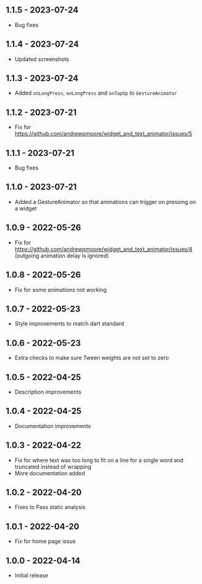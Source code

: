 ## 1.1.5 - 2023-07-24
 
* Bug fixes

## 1.1.4 - 2023-07-24

* Updated screenshots


## 1.1.3 - 2023-07-24

* Added `onLongPress`, `onLongPress` and `onTapUp` to `GestureAnimator`


## 1.1.2 - 2023-07-21

* Fix for https://github.com/andrewpmoore/widget_and_text_animator/issues/5

## 1.1.1 - 2023-07-21

* Bug fixes

## 1.1.0 - 2023-07-21

* Added a GestureAnimator so that animations can trigger on pressing on a widget

## 1.0.9 - 2022-05-26

* Fix for https://github.com/andrewpmoore/widget_and_text_animator/issues/4 (outgoing animation delay is ignored)

## 1.0.8 - 2022-05-26

* Fix for some animations not working

## 1.0.7 - 2022-05-23

* Style improvements to match dart standard

## 1.0.6 - 2022-05-23

* Extra checks to make sure Tween weights are not set to zero

## 1.0.5 - 2022-04-25

* Description improvements

## 1.0.4 - 2022-04-25

* Documentation improvements

## 1.0.3 - 2022-04-22

* Fix for where text was too long to fit on a line for a single word and truncated instead of wrapping
* More documentation added

## 1.0.2 - 2022-04-20

* Fixes to Pass static analysis

## 1.0.1 - 2022-04-20

* Fix for home page issue

## 1.0.0 - 2022-04-14

* Initial release
